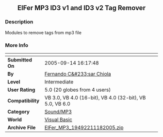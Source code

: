﻿<div align="center">

## ElFer MP3 ID3 v1 and ID3 v2 Tag Remover


</div>

### Description

Modules to remove tags from mp3 file
 
### More Info
 


<span>             |<span>
---                |---
**Submitted On**   |2005-09-14 16:17:48
**By**             |[Fernando C&\#233;sar Chiola](https://github.com/Planet-Source-Code/PSCIndex/blob/master/ByAuthor/fernando-c-233-sar-chiola.md)
**Level**          |Intermediate
**User Rating**    |5.0 (20 globes from 4 users)
**Compatibility**  |VB 3\.0, VB 4\.0 \(16\-bit\), VB 4\.0 \(32\-bit\), VB 5\.0, VB 6\.0
**Category**       |[Sound/MP3](https://github.com/Planet-Source-Code/PSCIndex/blob/master/ByCategory/sound-mp3__1-45.md)
**World**          |[Visual Basic](https://github.com/Planet-Source-Code/PSCIndex/blob/master/ByWorld/visual-basic.md)
**Archive File**   |[ElFer\_MP3\_19492211182005\.zip](https://github.com/Planet-Source-Code/fernando-c-233-sar-chiola-elfer-mp3-id3-v1-and-id3-v2-tag-remover__1-63293/archive/master.zip)








